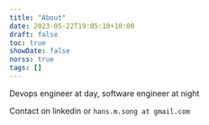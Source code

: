 ```yaml
---
title: "About"
date: 2023-05-22T19:05:10+10:00
draft: false
toc: true
showDate: false
norss: true
tags: []
---
```


Devops engineer at day, software engineer at night

Contact on linkedin or `hans.m.song at gmail.com`
